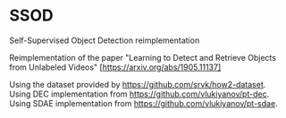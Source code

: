 # SSOD
Self-Supervised Object Detection reimplementation

Reimplementation of the paper "Learning to Detect and Retrieve Objects from Unlabeled Videos" [https://arxiv.org/abs/1905.11137]

Using the dataset provided by https://github.com/srvk/how2-dataset.   
Using DEC implementation from https://github.com/vlukiyanov/pt-dec.   
Using SDAE implementation from https://github.com/vlukiyanov/pt-sdae.
